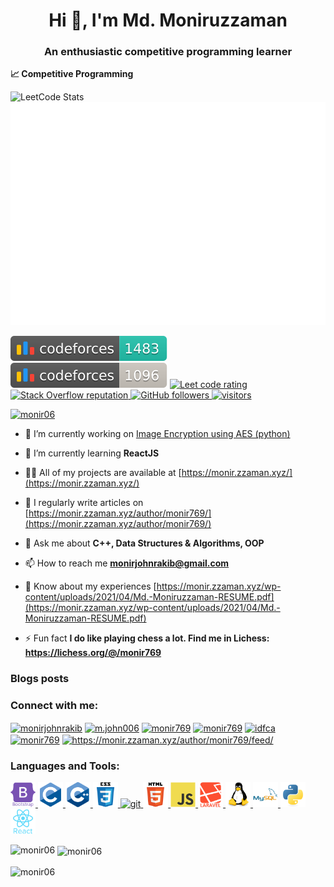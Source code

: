 <h1 align="center">Hi 👋, I'm Md. Moniruzzaman</h1>
<h3 align="center">An enthusiastic competitive programming learner</h3>


<b>&#128200; Competitive Programming</b>

![LeetCode Stats](https://leetcard.jacoblin.cool/monir769)
![](https://raw.githubusercontent.com/monir06/Stat-Visualization/main/output/light_card.svg#gh-dark-mode-only)

![](https://raw.githubusercontent.com/monir06/Stat-Visualization/main/output/max_rating.svg)
![](https://raw.githubusercontent.com/monir06/Stat-Visualization/main/output/rating.svg)
  <a href="https://leetcode.com/monir769/">
    <img src="https://cp-logo.vercel.app/leetcode/sudiptob2" alt="Leet code rating" />
  </a>
  <a href="https://stackoverflow.com/users/14749654/monir-john-rakib">
    <img alt="Stack Overflow reputation" src="https://stackoverflow-badge.vercel.app/?userID=14749654&color=orange&label=reputation&logo=stackoverflow">
  </a>
  <a href="https://github.com/monir06?tab=followers">
    <img alt="GitHub followers" src="https://img.shields.io/github/followers/monir06?color=green&logo=github">
  </a>
  <a href="https://github.com/monir06/">
    <img src="https://komarev.com/ghpvc/?username=monir06" alt="visitors" />
  </a>



<p align="left"> <a href="https://github.com/monir06"><img src="https://github-profile-trophy.vercel.app/?username=monir06" alt="monir06" /></a> </p>

- 🔭 I’m currently working on [Image Encryption using AES (python)](https://github.com/monir06/Image-Encryption-using-AES)

- 🌱 I’m currently learning **ReactJS**

- 👨‍💻 All of my projects are available at [https://monir.zzaman.xyz/](https://monir.zzaman.xyz/)

- 📝 I regularly write articles on [https://monir.zzaman.xyz/author/monir769/](https://monir.zzaman.xyz/author/monir769/)

- 💬 Ask me about **C++, Data Structures & Algorithms, OOP**

- 📫 How to reach me **monirjohnrakib@gmail.com**

- 📄 Know about my experiences [https://monir.zzaman.xyz/wp-content/uploads/2021/04/Md.-Moniruzzaman-RESUME.pdf](https://monir.zzaman.xyz/wp-content/uploads/2021/04/Md.-Moniruzzaman-RESUME.pdf)

- ⚡ Fun fact **I do like playing chess a lot. Find me in Lichess: https://lichess.org/@/monir769**

### Blogs posts
<!-- BLOG-POST-LIST:START -->
<!-- BLOG-POST-LIST:END -->

<h3 align="left">Connect with me:</h3>
<p align="left">
<a href="https://linkedin.com/in/monirjohnrakib" target="blank"><img align="center" src="https://raw.githubusercontent.com/rahuldkjain/github-profile-readme-generator/master/src/images/icons/Social/linked-in-alt.svg" alt="monirjohnrakib" height="30" width="40" /></a>
<a href="https://fb.com/m.john006" target="blank"><img align="center" src="https://raw.githubusercontent.com/rahuldkjain/github-profile-readme-generator/master/src/images/icons/Social/facebook.svg" alt="m.john006" height="30" width="40" /></a>
<a href="https://www.codechef.com/users/monir769" target="blank"><img align="center" src="https://cdn.jsdelivr.net/npm/simple-icons@3.1.0/icons/codechef.svg" alt="monir769" height="30" width="40" /></a>
<a href="https://www.hackerrank.com/monir769" target="blank"><img align="center" src="https://raw.githubusercontent.com/rahuldkjain/github-profile-readme-generator/master/src/images/icons/Social/hackerrank.svg" alt="monir769" height="30" width="40" /></a>
<a href="https://codeforces.com/profile/idfca" target="blank"><img align="center" src="https://raw.githubusercontent.com/rahuldkjain/github-profile-readme-generator/master/src/images/icons/Social/codeforces.svg" alt="idfca" height="30" width="40" /></a>
<a href="https://www.leetcode.com/monir769" target="blank"><img align="center" src="https://raw.githubusercontent.com/rahuldkjain/github-profile-readme-generator/master/src/images/icons/Social/leet-code.svg" alt="monir769" height="30" width="40" /></a>
<a href="https://monir.zzaman.xyz/author/monir769/feed/" target="blank"><img align="center" src="https://raw.githubusercontent.com/rahuldkjain/github-profile-readme-generator/master/src/images/icons/Social/rss.svg" alt="https://monir.zzaman.xyz/author/monir769/feed/" height="30" width="40" /></a>
</p>

<h3 align="left">Languages and Tools:</h3>
<p align="left"> <a href="https://getbootstrap.com" target="_blank" rel="noreferrer"> <img src="https://raw.githubusercontent.com/devicons/devicon/master/icons/bootstrap/bootstrap-plain-wordmark.svg" alt="bootstrap" width="40" height="40"/> </a> <a href="https://www.cprogramming.com/" target="_blank" rel="noreferrer"> <img src="https://raw.githubusercontent.com/devicons/devicon/master/icons/c/c-original.svg" alt="c" width="40" height="40"/> </a> <a href="https://www.w3schools.com/cpp/" target="_blank" rel="noreferrer"> <img src="https://raw.githubusercontent.com/devicons/devicon/master/icons/cplusplus/cplusplus-original.svg" alt="cplusplus" width="40" height="40"/> </a> <a href="https://www.w3schools.com/css/" target="_blank" rel="noreferrer"> <img src="https://raw.githubusercontent.com/devicons/devicon/master/icons/css3/css3-original-wordmark.svg" alt="css3" width="40" height="40"/> </a> <a href="https://git-scm.com/" target="_blank" rel="noreferrer"> <img src="https://www.vectorlogo.zone/logos/git-scm/git-scm-icon.svg" alt="git" width="40" height="40"/> </a> <a href="https://www.w3.org/html/" target="_blank" rel="noreferrer"> <img src="https://raw.githubusercontent.com/devicons/devicon/master/icons/html5/html5-original-wordmark.svg" alt="html5" width="40" height="40"/> </a> <a href="https://developer.mozilla.org/en-US/docs/Web/JavaScript" target="_blank" rel="noreferrer"> <img src="https://raw.githubusercontent.com/devicons/devicon/master/icons/javascript/javascript-original.svg" alt="javascript" width="40" height="40"/> </a> <a href="https://laravel.com/" target="_blank" rel="noreferrer"> <img src="https://raw.githubusercontent.com/devicons/devicon/master/icons/laravel/laravel-plain-wordmark.svg" alt="laravel" width="40" height="40"/> </a> <a href="https://www.linux.org/" target="_blank" rel="noreferrer"> <img src="https://raw.githubusercontent.com/devicons/devicon/master/icons/linux/linux-original.svg" alt="linux" width="40" height="40"/> </a> <a href="https://www.mysql.com/" target="_blank" rel="noreferrer"> <img src="https://raw.githubusercontent.com/devicons/devicon/master/icons/mysql/mysql-original-wordmark.svg" alt="mysql" width="40" height="40"/> </a> <a href="https://www.python.org" target="_blank" rel="noreferrer"> <img src="https://raw.githubusercontent.com/devicons/devicon/master/icons/python/python-original.svg" alt="python" width="40" height="40"/> </a> <a href="https://reactjs.org/" target="_blank" rel="noreferrer"> <img src="https://raw.githubusercontent.com/devicons/devicon/master/icons/react/react-original-wordmark.svg" alt="react" width="40" height="40"/> </a> </p>

<p><img align="left" src="https://github-readme-stats.vercel.app/api/top-langs?username=monir06&show_icons=true&locale=en&layout=compact" alt="monir06" /></p>

<p>&nbsp;<img align="center" src="https://github-readme-stats.vercel.app/api?username=monir06&show_icons=true&locale=en" alt="monir06" /></p>

<p><img align="center" src="https://github-readme-streak-stats.herokuapp.com/?user=monir06&" alt="monir06" /></p>

